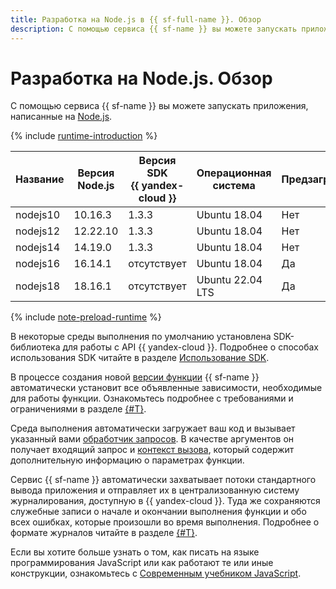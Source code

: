 ```yaml
---
title: Разработка на Node.js в {{ sf-full-name }}. Обзор
description: С помощью сервиса {{ sf-name }} вы можете запускать приложения, написанные на Node.js. Сервис предоставляет несколько сред выполнения с различными версиями операционной системы.
---
```


# Разработка на Node.js. Обзор

С помощью сервиса {{ sf-name }} вы можете запускать приложения, написанные на [Node.js](https://nodejs.org/en/docs/).

{% include [runtime-introduction](../../../_includes/functions/runtime-introduction.md) %}

| Название | Версия Node.js | Версия SDK <br>{{ yandex-cloud }} | Операционная <br>система | Предзагружаемая  | Поддерживается сервисом |
|----|----|----|----|----|----|
| nodejs10 | 10.16.3 | 1.3.3 | Ubuntu 18.04 | Нет | Нет |
| nodejs12 | 12.22.10 | 1.3.3 | Ubuntu 18.04 | Нет | Нет |
| nodejs14 | 14.19.0 | 1.3.3 | Ubuntu 18.04 | Нет | Нет |
| nodejs16 | 16.14.1 | отсутствует | Ubuntu 18.04 | Да | Нет |
| nodejs18 | 18.16.1 | отсутствует | Ubuntu 22.04 LTS | Да | Да |

{% include [note-preload-runtime](../../../_includes/functions/note-preload-runtime.md) %}

В некоторые среды выполнения по умолчанию установлена SDK-библиотека для работы с API {{ yandex-cloud }}. Подробнее о способах использования SDK читайте в разделе [Использование SDK](sdk.md).

В процессе создания новой [версии функции](../../concepts/function.md#version) {{ sf-name }} автоматически установит все объявленные зависимости, необходимые для работы функции. Ознакомьтесь подробнее с требованиями и ограничениями в разделе [{#T}](dependencies.md).

Среда выполнения автоматически загружает ваш код и вызывает указанный вами [обработчик запросов](handler.md). В качестве аргументов он получает входящий запрос и [контекст вызова](context.md), который содержит дополнительную информацию о параметрах функции.

Сервис {{ sf-name }} автоматически захватывает потоки стандартного вывода приложения и отправляет их в централизованную систему журналирования, доступную в {{ yandex-cloud }}. Туда же сохраняются служебные записи о начале и окончании выполнения функции и обо всех ошибках, которые произошли во время выполнения. Подробнее о формате журналов читайте в разделе [{#T}](logging.md).

Если вы хотите больше узнать о том, как писать на языке программирования JavaScript или как работают те или иные конструкции, ознакомьтесь с [Современным учебником JavaScript](https://learn.javascript.ru/).

